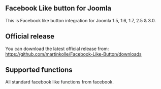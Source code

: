 Facebook Like button for Joomla
----

This is Facebook like button integration for Joomla 1.5, 1.6, 1.7, 2.5 & 3.0. 

Official release
----
You can download the latest official release from:
https://github.com/martinkolle/Facebook-Like-Button/downloads

Supported functions
----

All standard facebook like functions from facebook. 
